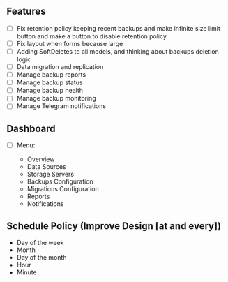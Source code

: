 ## Features

-   [ ] Fix retention policy keeping recent backups and make infinite size limit button
        and make a button to disable retention policy
-   [ ] Fix layout when forms because large
-   [ ] Adding SoftDeletes to all models, and thinking about backups deletion logic
-   [ ] Data migration and replication
-   [ ] Manage backup reports
-   [ ] Manage backup status
-   [ ] Manage backup health
-   [ ] Manage backup monitoring
-   [ ] Manage Telegram notifications

## Dashboard

-   [ ] Menu:

    -   Overview
    -   Data Sources
    -   Storage Servers
    -   Backups Configuration
    -   Migrations Configuration
    -   Reports
    -   Notifications

## Schedule Policy (Improve Design [at and every])

-   Day of the week
-   Month
-   Day of the month
-   Hour
-   Minute
